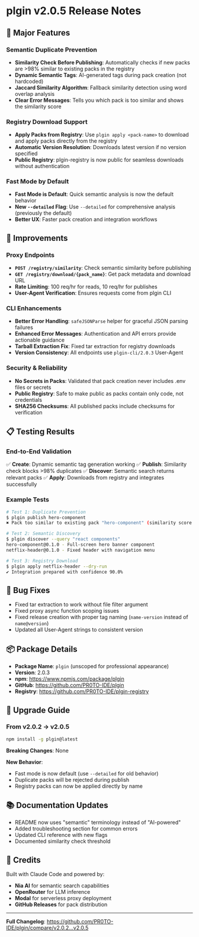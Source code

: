# plgin v2.0.5 Release Notes

## 🎉 Major Features

### Semantic Duplicate Prevention
- **Similarity Check Before Publishing**: Automatically checks if new packs are >98% similar to existing packs in the registry
- **Dynamic Semantic Tags**: AI-generated tags during pack creation (not hardcoded)
- **Jaccard Similarity Algorithm**: Fallback similarity detection using word overlap analysis
- **Clear Error Messages**: Tells you which pack is too similar and shows the similarity score

### Registry Download Support
- **Apply Packs from Registry**: Use `plgin apply <pack-name>` to download and apply packs directly from the registry
- **Automatic Version Resolution**: Downloads latest version if no version specified
- **Public Registry**: plgin-registry is now public for seamless downloads without authentication

### Fast Mode by Default
- **Fast Mode is Default**: Quick semantic analysis is now the default behavior
- **New `--detailed` Flag**: Use `--detailed` for comprehensive analysis (previously the default)
- **Better UX**: Faster pack creation and integration workflows

## 🔧 Improvements

### Proxy Endpoints
- **`POST /registry/similarity`**: Check semantic similarity before publishing
- **`GET /registry/download/{pack_name}`**: Get pack metadata and download URL
- **Rate Limiting**: 100 req/hr for reads, 10 req/hr for publishes
- **User-Agent Verification**: Ensures requests come from plgin CLI

### CLI Enhancements
- **Better Error Handling**: `safeJSONParse` helper for graceful JSON parsing failures
- **Enhanced Error Messages**: Authentication and API errors provide actionable guidance
- **Tarball Extraction Fix**: Fixed tar extraction for registry downloads
- **Version Consistency**: All endpoints use `plgin-cli/2.0.3` User-Agent

### Security & Reliability
- **No Secrets in Packs**: Validated that pack creation never includes .env files or secrets
- **Public Registry**: Safe to make public as packs contain only code, not credentials
- **SHA256 Checksums**: All published packs include checksums for verification

## 📋 Testing Results

### End-to-End Validation
✅ **Create**: Dynamic semantic tag generation working
✅ **Publish**: Similarity check blocks >98% duplicates
✅ **Discover**: Semantic search returns relevant packs
✅ **Apply**: Downloads from registry and integrates successfully

### Example Tests
```bash
# Test 1: Duplicate Prevention
$ plgin publish hero-component
✖ Pack too similar to existing pack "hero-component" (similarity score: 1.000)

# Test 2: Semantic Discovery
$ plgin discover --query "react components"
hero-component@0.1.0 - Full-screen hero banner component
netflix-header@0.1.0 - Fixed header with navigation menu

# Test 3: Registry Download
$ plgin apply netflix-header --dry-run
✔ Integration prepared with confidence 90.0%
```

## 🐛 Bug Fixes
- Fixed tar extraction to work without file filter argument
- Fixed proxy async function scoping issues
- Fixed release creation with proper tag naming (`name-version` instead of `name@version`)
- Updated all User-Agent strings to consistent version

## 📦 Package Details
- **Package Name**: `plgin` (unscoped for professional appearance)
- **Version**: 2.0.3
- **npm**: https://www.npmjs.com/package/plgin
- **GitHub**: https://github.com/PR0TO-IDE/plgin
- **Registry**: https://github.com/PR0TO-IDE/plgin-registry

## 🚀 Upgrade Guide

### From v2.0.2 → v2.0.5
```bash
npm install -g plgin@latest
```

**Breaking Changes**: None

**New Behavior**:
- Fast mode is now default (use `--detailed` for old behavior)
- Duplicate packs will be rejected during publish
- Registry packs can now be applied directly by name

## 📚 Documentation Updates
- README now uses "semantic" terminology instead of "AI-powered"
- Added troubleshooting section for common errors
- Updated CLI reference with new flags
- Documented similarity check threshold

## 🙏 Credits
Built with Claude Code and powered by:
- **Nia AI** for semantic search capabilities
- **OpenRouter** for LLM inference
- **Modal** for serverless proxy deployment
- **GitHub Releases** for pack distribution

---

**Full Changelog**: https://github.com/PR0TO-IDE/plgin/compare/v2.0.2...v2.0.5

